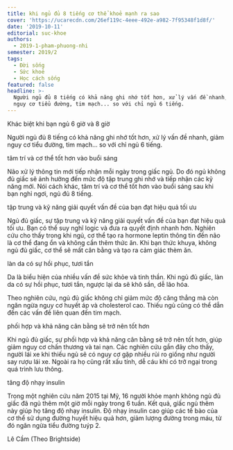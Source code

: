 ```yaml
---
title: khi ngủ đủ 8 tiếng cơ thể khoẻ mạnh ra sao
cover: 'https://ucarecdn.com/26ef119c-4eee-492e-a982-7f95348f1d8f/'
date: '2019-10-11'
editorial: suc-khoe
authors:
  - 2019-1-pham-phuong-nhi
semester: 2019/2
tags:
  - Đời sống
  - Sức khoẻ
  - Học cách sống
featured: false
headline: >-
  Người ngủ đủ 8 tiếng có khả năng ghi nhớ tốt hơn, xử lý vấn đề nhanh, giảm
  nguy cơ tiểu đường, tim mạch... so với chỉ ngủ 6 tiếng.
---
```

Khác biệt khi bạn ngủ 6 giờ và 8 giờ

Người ngủ đủ 8 tiếng có khả năng ghi nhớ tốt hơn, xử lý vấn đề nhanh, giảm nguy cơ tiểu đường, tim mạch... so với chỉ ngủ 6 tiếng.

tâm trí và cơ thể tốt hơn vào buổi sáng

Não xử lý thông tin mới tiếp nhận mỗi ngày trong giấc ngủ. Do đó ngủ không đủ giấc sẽ ảnh hưởng đến mức độ tập trung ghi nhớ và tiếp nhận các kỹ năng mới. Nói cách khác, tâm trí và cơ thể tốt hơn vào buổi sáng sau khi bạn nghỉ ngơi, ngủ đủ 8 tiếng. 


tập trung và kỹ năng giải quyết vấn đề của bạn đạt hiệu quả tối ưu

Ngủ đủ giấc, sự tập trung và kỹ năng giải quyết vấn đề của bạn đạt hiệu quả tối ưu. Bạn có thể suy nghĩ logic và đưa ra quyết định nhanh hơn. Nghiên cứu cho thấy trong khi ngủ, cơ thể tạo ra hormone leptin thông tin đến não là cơ thể đang ổn và không cần thêm thức ăn. Khi bạn thức khuya, không ngủ đủ giấc, cơ thể sẽ mất cân bằng và tạo ra cảm giác thèm ăn.


làn da có sự hồi phục, tươi tắn

Da là biểu hiện của nhiều vấn đề sức khỏe và tinh thần. Khi ngủ đủ giấc, làn da có sự hồi phục, tươi tắn, ngược lại da sẽ khô sần, dễ lão hóa. 

Theo nghiên cứu, ngủ đủ giấc không chỉ giảm mức độ căng thẳng mà còn ngăn ngừa nguy cơ huyết áp và cholesterol cao. Thiếu ngủ cũng có thể dẫn đến các vấn đề liên quan đến tim mạch.

phối hợp và khả năng cân bằng sẽ trở nên tốt hơn

Khi ngủ đủ giấc, sự phối hợp và khả năng cân bằng sẽ trở nên tốt hơn, giúp giảm nguy cơ chấn thương và tai nạn. Các nghiên cứu gần đây cho thấy, người lái xe khi thiếu ngủ sẽ có nguy cơ gặp nhiều rủi ro giống như người say rượu lái xe. Ngoài ra họ cũng rất xấu tính, dễ cáu khi có trở ngại trong quá trình lưu thông.


tăng độ nhạy insulin

Trong một nghiên cứu năm 2015 tại Mỹ, 16 người khỏe mạnh không ngủ đủ giấc đã ngủ thêm một giờ mỗi ngày trong 6 tuần. Kết quả, giấc ngủ thêm này giúp họ tăng độ nhạy insulin. Độ nhạy insulin cao giúp các tế bào của cơ thể sử dụng đường huyết hiệu quả hơn, giảm lượng đường trong máu, từ đó ngăn ngừa tiểu đường tuýp 2.

Lê Cầm (Theo Brightside)
